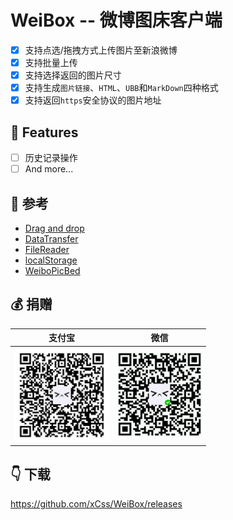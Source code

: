# WeiBox -- 微博图床客户端

- [x] 支持点选/拖拽方式上传图片至新浪微博
- [x] 支持批量上传
- [x] 支持选择返回的图片尺寸
- [x] 支持生成`图片链接`、`HTML`、`UBB`和`MarkDown`四种格式
- [x] 支持返回`https`安全协议的图片地址

## 🚀 Features
- [ ] 历史记录操作
- [ ] And more...

## 🔗 参考  
- [Drag and drop](https://developer.mozilla.org/en-US/docs/Web/Guide/HTML/Drag_and_drop)  
- [DataTransfer](https://developer.mozilla.org/en-US/docs/Web/API/DataTransfer)  
- [FileReader](https://developer.mozilla.org/en/docs/Web/API/FileReader)  
- [localStorage](https://developer.mozilla.org/en/docs/Web/API/Window/localStorage)  
- [WeiboPicBed](https://github.com/suxiaogang/WeiboPicBed)

## 💰 捐赠  
| 支付宝 | 微信 | 
| :------: | :------: | 
| <img width="150" src="./static/assets/alipay.png"> | <img width="135" src="./static/assets/wechat.png"> | 

## 👇 下载  
https://github.com/xCss/WeiBox/releases



